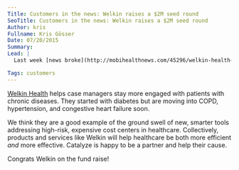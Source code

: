```yaml
---
Title: Customers in the news: Welkin raises a $2M seed round
SeoTitle: Customers in the news: Welkin raises a $2M seed round
Author: kris
Fullname: Kris Gösser
Date: 07/20/2015
Summary: 
Lead: |
  Last week [news broke](http://mobihealthnews.com/45296/welkin-health-gets-2m-for-disease-management-coaching-tools-humana-pilot/) of a fundraise by Catalyze customer Welkin Health. We have been working with Welkin for some time, and have been fans of their vision.

Tags: customers
---
```

[Welkin Health](https://www.welkinhealth.com/) helps case managers stay more engaged with patients with chronic diseases. They started with diabetes but are moving into COPD, hypertension, and congestive heart failure soon.

We think they are a good example of the ground swell of new, smarter tools addressing high-risk, expensive cost centers in healthcare. Collectively, products and services like Welkin will help healthcare be both more efficient _and_ more effective. Catalyze is happy to be a partner and help their cause.

Congrats Welkin on the fund raise!
